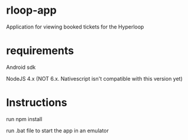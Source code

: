 # rloop-app
Application for viewing booked tickets for the Hyperloop

# requirements
Android sdk

NodeJS 4.x (NOT 6.x. Nativescript isn't compatible with this version yet)

# Instructions
run npm install

run .bat file to start the app in an emulator
